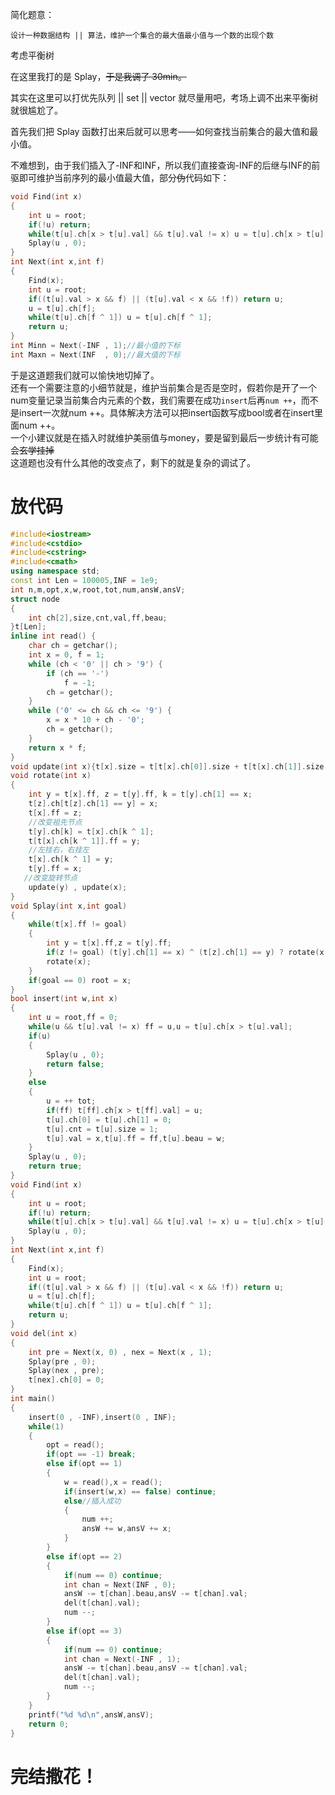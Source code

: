 简化题意：  

```
设计一种数据结构 || 算法，维护一个集合的最大值最小值与一个数的出现个数
```

考虑平衡树  

在这里我打的是 Splay，~~于是我调了 30min。~~  

其实在这里可以打优先队列 || set || vector 就尽量用吧，考场上调不出来平衡树就很尴尬了。  

首先我们把 Splay 函数打出来后就可以思考——如何查找当前集合的最大值和最小值。  

不难想到，由于我们插入了-INF和INF，所以我们直接查询-INF的后继与INF的前驱即可维护当前序列的最小值最大值，部分~~伪~~代码如下：

```cpp
void Find(int x)
{
	int u = root;
	if(!u) return;
	while(t[u].ch[x > t[u].val] && t[u].val != x) u = t[u].ch[x > t[u].val];
	Splay(u , 0);
}
int Next(int x,int f)
{
	Find(x);
	int u = root;
	if((t[u].val > x && f) || (t[u].val < x && !f)) return u;
	u = t[u].ch[f];
	while(t[u].ch[f ^ 1]) u = t[u].ch[f ^ 1];
	return u;
}
int Minn = Next(-INF , 1);//最小值的下标
int Maxn = Next(INF  , 0);//最大值的下标
```
于是这道题我们就可以愉快地切掉了。  
还有一个需要注意的小细节就是，维护当前集合是否是空时，假若你是开了一个num变量记录当前集合内元素的个数，我们需要在成功```insert```后再```num ++```，而不是insert一次就num ++。具体解决方法可以把insert函数写成bool或者在insert里面num ++。  
一个小建议就是在插入时就维护美丽值与money，要是留到最后一步统计有可能会~~玄学挂掉~~  
这道题也没有什么其他的改变点了，剩下的就是复杂的调试了。
# 放代码  
```cpp
#include<iostream>
#include<cstdio>
#include<cstring>
#include<cmath>
using namespace std;
const int Len = 100005,INF = 1e9;
int n,m,opt,x,w,root,tot,num,ansW,ansV;
struct node
{
	int ch[2],size,cnt,val,ff,beau;
}t[Len];
inline int read() {
    char ch = getchar();
    int x = 0, f = 1;
    while (ch < '0' || ch > '9') {
        if (ch == '-')
            f = -1;
        ch = getchar();
    }
    while ('0' <= ch && ch <= '9') {
        x = x * 10 + ch - '0';
        ch = getchar();
    }
    return x * f;
}
void update(int x){t[x].size = t[t[x].ch[0]].size + t[t[x].ch[1]].size + t[x].cnt;}
void rotate(int x)
{
	int y = t[x].ff, z = t[y].ff, k = t[y].ch[1] == x;
	t[z].ch[t[z].ch[1] == y] = x;
	t[x].ff = z;
	//改变祖先节点
	t[y].ch[k] = t[x].ch[k ^ 1];
	t[t[x].ch[k ^ 1]].ff = y;
	//左挂右，右挂左
	t[x].ch[k ^ 1] = y;
	t[y].ff = x;
   //改变旋转节点
	update(y) , update(x);
}
void Splay(int x,int goal)
{
	while(t[x].ff != goal)
	{
		int y = t[x].ff,z = t[y].ff;
		if(z != goal) (t[y].ch[1] == x) ^ (t[z].ch[1] == y) ? rotate(x) : rotate(y);
		rotate(x); 
	}
	if(goal == 0) root = x;
}
bool insert(int w,int x)
{
	int u = root,ff = 0;
	while(u && t[u].val != x) ff = u,u = t[u].ch[x > t[u].val];
	if(u) 
	{
		Splay(u , 0);
		return false;
	}
	else
	{
		u = ++ tot;
		if(ff) t[ff].ch[x > t[ff].val] = u;
		t[u].ch[0] = t[u].ch[1] = 0;
		t[u].cnt = t[u].size = 1;
		t[u].val = x,t[u].ff = ff,t[u].beau = w;
	}
	Splay(u , 0);
	return true;
}
void Find(int x)
{
	int u = root;
	if(!u) return;
	while(t[u].ch[x > t[u].val] && t[u].val != x) u = t[u].ch[x > t[u].val];
	Splay(u , 0);
}
int Next(int x,int f)
{
	Find(x);
	int u = root;
	if((t[u].val > x && f) || (t[u].val < x && !f)) return u;
	u = t[u].ch[f];
	while(t[u].ch[f ^ 1]) u = t[u].ch[f ^ 1];
	return u;
}
void del(int x)
{
	int pre = Next(x, 0) , nex = Next(x , 1);
	Splay(pre , 0);
	Splay(nex , pre);
	t[nex].ch[0] = 0;
}
int main()
{
	insert(0 , -INF),insert(0 , INF);
	while(1)
	{
		opt = read();
		if(opt == -1) break;
		else if(opt == 1)
		{
			w = read(),x = read();
			if(insert(w,x) == false) continue;
			else//插入成功 
			{
				num ++;
				ansW += w,ansV += x;
			}
		}
		else if(opt == 2)
		{
			if(num == 0) continue;
			int chan = Next(INF , 0);
			ansW -= t[chan].beau,ansV -= t[chan].val;
			del(t[chan].val);
			num --;
		}
		else if(opt == 3)
		{
			if(num == 0) continue;
			int chan = Next(-INF , 1);
			ansW -= t[chan].beau,ansV -= t[chan].val;
			del(t[chan].val);
			num --;
		}
	}
	printf("%d %d\n",ansW,ansV);
	return 0;
}
```
# 完结撒花！